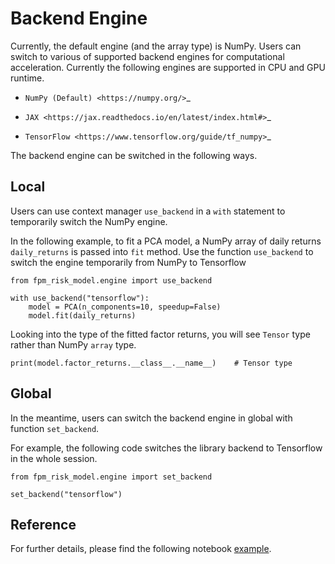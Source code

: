 # Backend Engine

Currently, the default engine (and the array type) is NumPy. Users can switch to various of supported 
backend engines for computational acceleration. Currently the following engines are supported in 
CPU and GPU runtime.

* `NumPy (Default) <https://numpy.org/>`_

* `JAX <https://jax.readthedocs.io/en/latest/index.html#>`_

* `TensorFlow <https://www.tensorflow.org/guide/tf_numpy>`_

The backend engine can be switched in the following ways.

## Local

Users can use context manager ``use_backend`` in a ``with`` statement to temporarily
switch the NumPy engine.

In the following example, to fit a PCA model, a NumPy array of daily returns `daily_returns`
is passed into `fit` method. Use the function `use_backend` to switch the engine temporarily
from NumPy to Tensorflow

```
from fpm_risk_model.engine import use_backend

with use_backend("tensorflow"):
    model = PCA(n_components=10, speedup=False)
    model.fit(daily_returns)
```

Looking into the type of the fitted factor returns, you will see `Tensor` type rather than
NumPy `array` type.


```
print(model.factor_returns.__class__.__name__)    # Tensor type
```

## Global

In the meantime, users can switch the backend engine in global with function `set_backend`.

For example, the following code switches the library backend to Tensorflow in the whole session.


```
from fpm_risk_model.engine import set_backend

set_backend("tensorflow")
```


## Reference

For further details, please find the following notebook [example](https://colab.research.google.com/github/factorpricingmodel/factor-pricing-model-risk-model/blob/main/examples/notebook/numpy_backend_engine.ipynb).